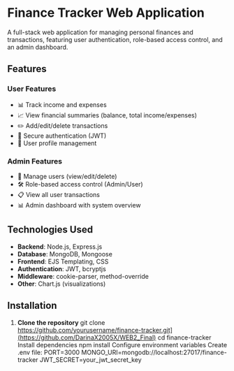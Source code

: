 # Finance Tracker Web Application

A full-stack web application for managing personal finances and transactions, featuring user authentication, role-based access control, and an admin dashboard.

## Features

### User Features
- 📊 Track income and expenses
- 📈 View financial summaries (balance, total income/expenses)
- ✏️ Add/edit/delete transactions
- 🔐 Secure authentication (JWT)
- 👤 User profile management

### Admin Features
- 👥 Manage users (view/edit/delete)
- 🛠️ Role-based access control (Admin/User)
- 📋 View all user transactions
- 📊 Admin dashboard with system overview

## Technologies Used
- **Backend**: Node.js, Express.js
- **Database**: MongoDB, Mongoose
- **Frontend**: EJS Templating, CSS
- **Authentication**: JWT, bcryptjs
- **Middleware**: cookie-parser, method-override
- **Other**: Chart.js (visualizations)

## Installation

1. **Clone the repository**
git clone https://github.com/yourusername/finance-tracker.git](https://github.com/DarinaX2005X/WEB2_Final)
cd finance-tracker
Install dependencies
npm install
Configure environment variables
Create .env file:
PORT=3000
MONGO_URI=mongodb://localhost:27017/finance-tracker
JWT_SECRET=your_jwt_secret_key
